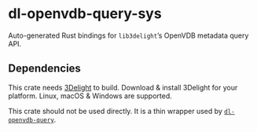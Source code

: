 
# dl-openvdb-query-sys

Auto-generated Rust bindings for `lib3delight`’s OpenVDB metadata query
API.

## Dependencies

This crate needs [3Delight](https://www.3delight.com/) to build.
Download & install 3Delight for your platform. Linux, macOS & Windows
are supported.

This crate should not be used directly. It is a thin wrapper used
by [`dl-openvdb-query`](https://github.com/virtualritz/dl-openvdb-query-sys).
